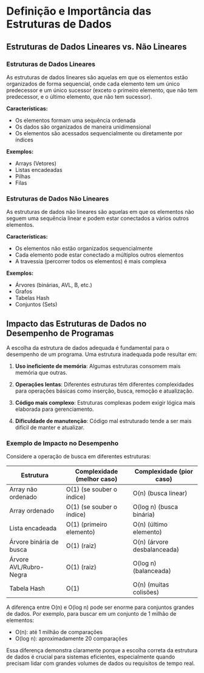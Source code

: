 # Definição e Importância das Estruturas de Dados

## Estruturas de Dados Lineares vs. Não Lineares

### Estruturas de Dados Lineares

As estruturas de dados lineares são aquelas em que os elementos estão organizados de forma sequencial, onde cada elemento tem um único predecessor e um único sucessor (exceto o primeiro elemento, que não tem predecessor, e o último elemento, que não tem sucessor).

**Características:**
- Os elementos formam uma sequência ordenada
- Os dados são organizados de maneira unidimensional
- Os elementos são acessados sequencialmente ou diretamente por índices

**Exemplos:**
- Arrays (Vetores)
- Listas encadeadas
- Pilhas
- Filas

### Estruturas de Dados Não Lineares

As estruturas de dados não lineares são aquelas em que os elementos não seguem uma sequência linear e podem estar conectados a vários outros elementos.

**Características:**
- Os elementos não estão organizados sequencialmente
- Cada elemento pode estar conectado a múltiplos outros elementos
- A travessia (percorrer todos os elementos) é mais complexa

**Exemplos:**
- Árvores (binárias, AVL, B, etc.)
- Grafos
- Tabelas Hash
- Conjuntos (Sets)

## Impacto das Estruturas de Dados no Desempenho de Programas

A escolha da estrutura de dados adequada é fundamental para o desempenho de um programa. Uma estrutura inadequada pode resultar em:  

1. **Uso ineficiente de memória**: Algumas estruturas consomem mais memória que outras.

2. **Operações lentas**: Diferentes estruturas têm diferentes complexidades para operações básicas como inserção, busca, remoção e atualização.

3. **Código mais complexo**: Estruturas complexas podem exigir lógica mais elaborada para gerenciamento.

4. **Dificuldade de manutenção**: Código mal estruturado tende a ser mais difícil de manter e atualizar.

### Exemplo de Impacto no Desempenho

Considere a operação de busca em diferentes estruturas:

| Estrutura | Complexidade (melhor caso) | Complexidade (pior caso) |
|-----------|----------------------------|-------------------------|
| Array não ordenado | O(1) (se souber o índice) | O(n) (busca linear) |
| Array ordenado | O(1) (se souber o índice) | O(log n) (busca binária) |
| Lista encadeada | O(1) (primeiro elemento) | O(n) (último elemento) |
| Árvore binária de busca | O(1) (raiz) | O(n) (árvore desbalanceada) |
| Árvore AVL/Rubro-Negra | O(1) (raiz) | O(log n) (balanceada) |
| Tabela Hash | O(1) | O(n) (muitas colisões) |

A diferença entre O(n) e O(log n) pode ser enorme para conjuntos grandes de dados. Por exemplo, para buscar em um conjunto de 1 milhão de elementos:
- O(n): até 1 milhão de comparações
- O(log n): aproximadamente 20 comparações

Essa diferença demonstra claramente porque a escolha correta da estrutura de dados é crucial para sistemas eficientes, especialmente quando precisam lidar com grandes volumes de dados ou requisitos de tempo real.